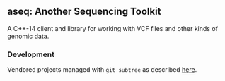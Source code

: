 ## aseq: Another Sequencing Toolkit

A C++-14 client and library for working with VCF files and other kinds of genomic data.

### Development

Vendored projects managed with `git subtree` as described [here](http://blogs.atlassian.com/2013/05/alternatives-to-git-submodule-git-subtree/).

